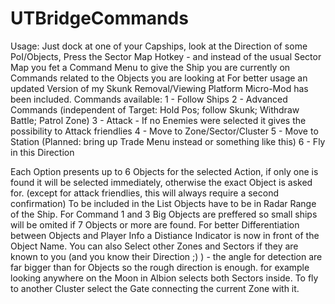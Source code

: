 # UTBridgeCommands

Usage: Just dock at one of your Capships, look at the Direction of some PoI/Objects, Press the Sector Map Hotkey - and instead of the usual Sector Map you fet a Command Menu to give the Ship you are currently on Commands related to the Objects you are looking at
For better usage an updated Version of my Skunk Removal/Viewing Platform Micro-Mod has been included.
Commands available:
1 - Follow Ships
2 - Advanced Commands (independent of Target: Hold Pos; follow Skunk; Withdraw Battle; Patrol Zone)
3 - Attack - If no Enemies were selected it gives the possibility to Attack friendlies
4 - Move to Zone/Sector/Cluster
5 - Move to Station (Planned: bring up Trade Menu instead or something like this)
6 - Fly in this Direction

Each Option presents up to 6 Objects for the selected Action, if only one is found it will be selected immediately, otherwise the exact Object is asked for. (except for attack friendlies, this will always require a second confirmation)
To be included in the List Objects have to be in Radar Range of the Ship. For Command 1 and 3 Big Objects are preffered so small ships will be omited if 7 Objects or more are found.
For better Differentiation between Objects and Player Info a Distiance Indicator is now in front of the Object Name.
You can also Select other Zones and Sectors if they are known to you (and you know their Direction ;) ) - the angle for detection are far bigger than for Objects so the rough direction is enough. for example looking anywhere on the Moon in Albion selects both Sectors inside.
To fly to another Cluster select the Gate connecting the current Zone with it. 
